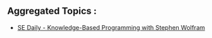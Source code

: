 ## Aggregated Topics :

- [SE Daily - Knowledge-Based Programming with Stephen Wolfram](https://softwareengineeringdaily.com/2015/11/10/knowledge-based-programming-with-stephen-wolfram/)
